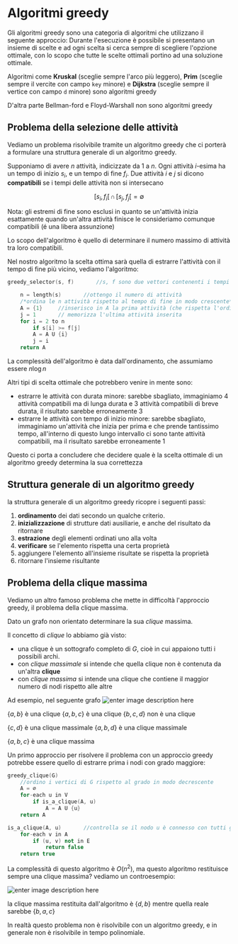 ﻿# Algoritmi greedy

Gli algoritmi greedy sono una categoria di algoritmi che utilizzano il seguente approccio:
Durante l'esecuzione è possibile si presentano un insieme di scelte e ad ogni scelta si cerca sempre di scegliere l'opzione ottimale, con lo scopo che tutte le scelte ottimali portino ad una soluzione ottimale.

Algoritmi come **Kruskal** (sceglie sempre l'arco più leggero), **Prim** (sceglie sempre il vercite con campo `key` minore) e **Dijkstra** (sceglie sempre il vertice con campo `d` minore) sono algoritmi greedy

D'altra parte Bellman-ford e Floyd-Warshall non sono algoritmi greedy


## Problema della selezione delle attività

Vediamo un problema risolvibile tramite un algoritmo greedy che ci porterà a formulare una struttura generale di un algoritmo greedy.

Supponiamo di avere $n$ attività, indicizzate da $1$ a $n$.
Ogni attività $i$-esima ha un tempo di inizio $s_i$, e un tempo di fine $f_i$.
Due attività $i$ e $j$ si dicono **compatibili** se i tempi delle attività non si intersecano

$$[s_i, f_i[\,  \cap \,[s_j, f_j[ = \emptyset$$

Nota: gli estremi di fine sono esclusi in quanto se un'attività inizia esattamente quando un'altra attività finisce le consideriamo comunque compatibili (é una libera assunzione)

Lo scopo dell'algoritmo è quello di determinare il numero massimo di attività tra loro compatibili.

Nel nostro algoritmo la scelta ottima sarà quella di estrarre l'attività con il tempo di fine più vicino, vediamo l'algoritmo:

```cpp
greedy_selector(s, f)		//s, f sono due vettori contenenti i tempi di inizo e fine

	n = length(s)		//ottengo il numero di attività
	/*ordina le n attività rispetto al tempo di fine in modo crescente*/
	A = {1} 	//inserisco in A la prima attività (che rispetta l'ordinamento)
	j = 1		// memorizza l'ultima attività inserita
	for i = 2 to n
		if s[i] >= f[j]
		A = A U {i}
		j = i
	return A
```

La complessità dell'algoritmo è data dall'ordinamento, che assumiamo essere $n\log n$


Altri tipi di scelta ottimale che potrebbero venire in mente sono:

- estrarre le attività con durata minore: sarebbe sbagliato, immaginiamo 4 attività compatibili ma di lunga durata e 3 attività compatibili di breve durata, il risultato sarebbe erroneamente 3
- estrarre le attività con tempo di inizio minore: sarebbe sbagliato, immaginiamo un'attività che inizia per prima e che prende tantissimo tempo, all'interno di questo lungo intervallo ci sono tante attività compatibili, ma il risultato sarebbe erroneamente 1

Questo ci porta a concludere che decidere quale è la scelta ottimale di un algoritmo greedy determina la sua correttezza


## Struttura generale di un algoritmo greedy

la struttura generale di un algoritmo greedy ricopre i seguenti passi:
1. **ordinamento** dei dati secondo un qualche criterio.
2. **inizializzazione** di strutture dati ausiliarie, e anche del risultato da ritornare
3. **estrazione** degli elementi ordinati uno alla volta
4. **verificare** se l'elemento rispetta una certa proprietà
5. aggiungere l'elemento all'insieme risultate se rispetta la proprietà
6. ritornare l'insieme risultante


## Problema della clique massima

Vediamo un altro famoso problema che mette in difficoltà l'approccio greedy, il problema della clique massima.

Dato un grafo non orientato determinare la sua *clique* massima.

Il concetto di *clique* lo abbiamo già visto:

- una clique è un sottografo completo di $G$, cioè in cui appaiono tutti i possibili archi.
- con *clique massimale* si intende che quella clique non è contenuta da un'altra **clique**
- con *clique massima* si intende una clique che contiene il maggior numero di nodi rispetto alle altre

Ad esempio, nel seguente grafo
![enter image description here](https://i.ibb.co/XkWygxw/image.png)

$\{a, b\}$ è una clique
$\{a, b, c\}$ è una clique
$\{b, c, d\}$ non è una clique

$\{c, d\}$ è una clique massimale
$\{a, b, d\}$ è una clique massimale

$\{a, b, c\}$ è una clique massima


Un primo approccio per risolvere il problema con un approccio greedy potrebbe essere quello di estrarre prima i nodi con grado maggiore:

```c++
greedy_clique(G)
	//ordino i vertici di G rispetto al grado in modo decrescente
	A = ∅
	for-each u in V
		if is_a_clique(A, u)
			A = A U {u}
	return A

is_a_clique(A, u)		//controlla se il nodo u è connesso con tutti gli altri già estratti
	for-each v in A
		if (u, v) not in E
			return false
	return true
```

La complessità di questo algoritmo è $O(n^2)$, ma questo algoritmo restituisce sempre una clique massima? vediamo un controesempio:

![enter image description here](https://i.ibb.co/rpNwcv0/image.png)

la clique massima restituita dall'algoritmo è $\{d, b\}$ mentre quella reale sarebbe $\{b, a, c\}$

In realtà questo problema non è risolvibile con un algoritmo greedy, e in generale non è risolvibile in tempo polinomiale.


